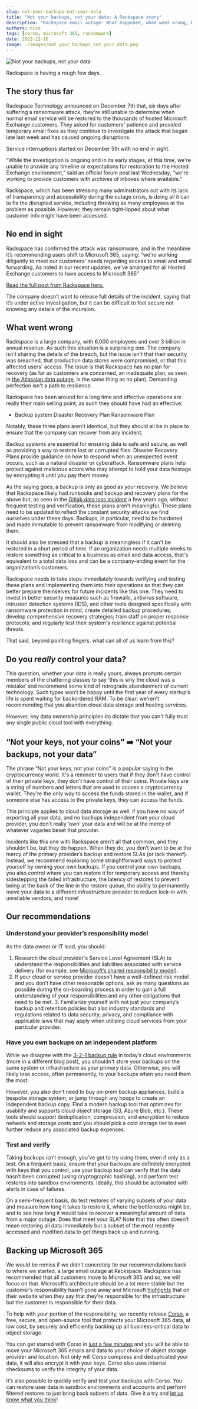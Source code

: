 ```yaml
---
slug: not-your-backups-not-your-data
title: "Not your backups, not your data: A Rackspace story"
description: "Rackspace email outage: What happened, what went wrong, best practices, and paths forawrd to protect your business email and data."
authors: nica
tags: [corso, microsoft 365, ransomware]
date: 2022-12-16
image: ./images/not_your_backups_not_your_data.png
---
```


![Not your backups, not your data](./images/not_your_backups_not_your_data.png)

Rackspace is having a rough few days.

## The story thus far

Rackspace Technology announced on December 7th that, six days after
suffering a ransomware attack, they're still unable to determine when
normal email service will be restored to the thousands of hosted
Microsoft Exchange customers. They asked for customers' patience and
provided temporary email fixes as they continue to investigate the
attack that began late last week and has caused ongoing disruptions.

Service interruptions started on December 5th with no end in sight.

<!-- truncate -->

“While the investigation is ongoing and in its early stages, at this
time, we're unable to provide any timeline or expectations for
restoration to the Hosted Exchange environment,” said an official
forum post last Wednesday, “we're working to provide customers with
archives of inboxes where available.”

Rackspace, which has been stressing many administrators out with its
lack of transparency and accessibility during the outage crisis, is
doing all it can to fix the disrupted service, including throwing as
many employees at the problem as possible. However, they remain
tight-lipped about what customer info might have been accessed.

## No end in sight

Rackspace has confirmed the attack was ransomware, and in the meantime
it’s recommending users shift to Microsoft 365, saying: “we're
working diligently to meet our customers' needs regarding access to
email and email forwarding. As noted in our recent updates, we've
arranged for all Hosted Exchange customers to have access to Microsoft
365”

[Read the full post from Rackspace
here.](https://status.apps.rackspace.com/index/viewincidents?service=6&start=1670216400)

The company doesn’t want to release full details of the incident,
saying that it’s under active investigation, but it can be
difficult to feel secure not knowing any details of the incursion.

## What went wrong

Rackspace is a large company, with 6,000 employees and over 3 billion
in annual revenue. As such this situation is a surprising one. The
company isn't sharing the details of the breach, but the issue isn't
that their security was breached, that production data stores were
compromised, or that this affected users' access. The issue is that
Rackspace has no plan for recovery (as far as customers are concerned,
an inadequate plan, as seen in [the Atlassian data
outage](https://www.atlassian.com/engineering/post-incident-review-april-2022-outage),
is the same thing as no plan). Demanding perfection isn't a path to
resilience.

Rackspace has been around for a long time and effective operations are
really their main selling point, as such they should have had an
effective:

- Backup system Disaster Recovery Plan Ransomware Plan

Notably, these three plans aren't identical, but they should all be in
place to ensure that the company can recover from any incident.

Backup systems are essential for ensuring data is safe and secure, as
well as providing a way to restore lost or corrupted files. Disaster
Recovery Plans provide guidance on how to respond when an unexpected
event occurs, such as a natural disaster or cyberattack. Ransomware
plans help protect against malicious actors who may attempt to hold
your data hostage by encrypting it until you pay them money.

As the saying goes, a backup is only as good as your recovery.
We believe that Rackspace likely had runbooks and backup and recovery
plans for the above but, as seen in the [Gitlab data loss
incident](https://about.gitlab.com/blog/2017/02/10/postmortem-of-database-outage-of-january-31/)
a few years ago, without frequent testing and verification, these
plans aren’t meaningful. These plans need to be updated to reflect the
constant security attacks we find ourselves under these days. Backups,
in particular, need to be hardened and made immutable to prevent
ransomware from modifying or deleting them.

It should also be stressed that a backup is meaningless if it can't
be restored in a short period of time. If an organization needs
multiple weeks to restore something as critical to a business as email
and data access, that's equivalent to a total data loss and can be a
company-ending event for the organization’s customers.

Rackspace needs to take steps immediately towards verifying and
testing these plans and implementing them into their operations so
that they can better prepare themselves for future incidents like this
one. They need to invest in better security measures such as
firewalls, antivirus software, intrusion detection systems (IDS), and
other tools designed specifically with ransomware protection in mind;
create detailed backup procedures; develop comprehensive recovery
strategies; train staff on proper response protocols; and regularly
test their system's resilience against potential threats.

That said, beyond pointing fingers, what can all of us learn from this?

## Do you *really* control your data?

This question, whether your data is really yours, always prompts
certain members of the chattering classes to say ‘this is why the
cloud was a mistake’ and recommend some kind of retrograde abandonment
of current technology. Such types won’t be happy until the first year
of every startup’s life is spent waiting for backordered RAM. To be
clear: we'ren’t recommending that you abandon cloud data storage and
hosting services.

However, key data ownership principles do dictate that you can't
fully trust any single public cloud tool with everything.

## “Not your keys, not your coins” ➡️ “Not your backups, not your data”

The phrase “Not your keys, not your coins” is a popular saying in the
cryptocurrency world. It's a reminder to users that if they don't
have control of their private keys, they don't have control of their
coins. Private keys are a string of numbers and letters that are used
to access a cryptocurrency wallet. They're the only way to access the
funds stored in the wallet, and if someone else has access to the
private keys, they can access the funds.

This principle applies to cloud data storage as well: if you have no
way of exporting all your data, and no backups independent from your
cloud provider, you don’t really ‘own’ your data and will be at the
mercy of whatever vagaries beset that provider.

Incidents like this one with Rackspace aren’t all that common, and
they shouldn’t be, but they do happen. When they do, you don’t want to
be at the mercy of the primary provider’s backup and restore SLAs (or
lack thereof). Instead, we recommend exploring some straightforward
ways to protect yourself by owning your own backups. If you control
your own backups, you also control where you can restore it for
temporary access and thereby sidestepping the failed infrastructure,
the latency of restores to prevent being at the back of the line in
the restore queue, the ability to permanently move your data to a
different infrastructure provider to reduce lock-in with unreliable
vendors, and more!

## Our recommendations

### Understand your provider’s responsibility model

As the data owner or IT lead, you should:

1. Research the cloud provider's Service Level Agreement (SLA) to
understand the responsibilities and liabilities associated with
service delivery (for example, see [Microsoft’s shared responsibility
model](https://learn.microsoft.com/en-us/azure/security/fundamentals/shared-responsibility)).
2. If your cloud or service provider doesn’t have a well-defined risk
model and you don’t have other reasonable options, ask as many
questions as possible during the on-boarding process in order to gain
a full understanding of your responsibilities and any other
obligations that need to be met.  3. Familiarize yourself with not
just your company’s backup and retention policies but also industry
standards and regulations related to data security, privacy, and
compliance with applicable laws that may apply when utilizing cloud
services from your particular provider.

### Have you own backups on an independent platform

While we disagree with the [3–2–1 backup
rule](https://www.uschamber.com/co/run/technology/3-2-1-backup-rule)
in today’s cloud environments (more in a different blog post), you
shouldn't store your backups on the same system or infrastructure as
your primary data. Otherwise, you will likely lose access, often
permanently, to your backups when you need them the most.

However, you also don’t need to buy on-prem backup appliances, build a
bespoke storage system, or jump through any hoops to create an
independent backup copy. Find a modern backup tool that optimizes for
usability and supports cloud object storage (S3, Azure Blob,
etc.). These tools should support deduplication, compression, and
encryption to reduce network and storage costs and you should pick a
cold storage tier to even further reduce any associated backup
expenses.

### Test and verify

Taking backups isn’t enough, you’ve got to try using them, even if
only as a test. On a frequent basis, ensure that your backups are
definitely encrypted with keys that you control, use your backup tool
can verify that the data hasn’t been corrupted (using cryptographic
hashing), and perform test restores into sandbox
environments. Ideally, this should be automated with alerts in case of
failures.

On a semi-frequent basis, do test restores of varying subsets of your
data and measure how long it takes to restore it, where the
bottlenecks might be, and to see how long it would take to recover a
meaningful amount of data from a major outage. Does that meet your
SLA? Note that this often doesn’t mean restoring all data immediately
but a subset of the most recently accessed and modified data to get
things back up and running.

## Backing up Microsoft 365

We would be remiss if we didn’t concretely tie our recommendations
back to where we started, a large email outage at Rackspace. Rackspace
has recommended that all customers move to Microsoft 365 and so, we
will focus on that. Microsoft’s architecture should be a lot more
stable but the customer’s responsibility hasn’t gone away and
Microsoft [
highlights](https://learn.microsoft.com/en-us/azure/security/fundamentals/shared-responsibility)
that on their website when they say that they're responsible for the
infrastructure but the customer is responsible for their data.

To help with your portion of the responsibility, we recently release
[Corso](/), a free, secure, and open-source tool that protects your
Microsoft 365 data, at low cost, by securely and efficiently backing
up all business-critical data to object storage.

You can get started with Corso in [just a few
minutes](https://corso.ll.vg/docs/quickstart/) and you will be able
to move your Microsoft 365 emails and data to your choice of object
storage provider and location. Not only will Corso compress and
deduplicated your data, it will also encrypt it with your keys. Corso
also uses internal checksums to verify the integrity of your data.

It’s also possible to quickly verify and test your backups with
Corso. You can restore user data in sandbox environments and accounts
and perform filtered restores to just bring back subsets of data. Give
it a try and [let us know what you
think](https://discord.gg/63DTTSnuhT)!
